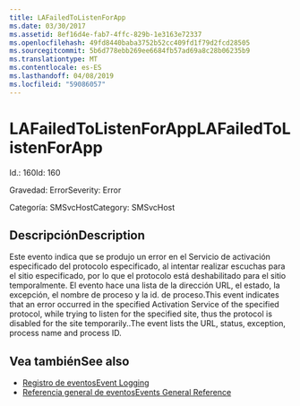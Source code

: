 ```yaml
---
title: LAFailedToListenForApp
ms.date: 03/30/2017
ms.assetid: 8ef16d4e-fab7-4ffc-829b-1e3163e72337
ms.openlocfilehash: 49fd8440baba3752b52cc409fd1f79d2fcd28505
ms.sourcegitcommit: 5b6d778ebb269ee6684fb57ad69a8c28b06235b9
ms.translationtype: MT
ms.contentlocale: es-ES
ms.lasthandoff: 04/08/2019
ms.locfileid: "59086057"
---
```

# <a name="lafailedtolistenforapp"></a><span data-ttu-id="fbefd-102">LAFailedToListenForApp</span><span class="sxs-lookup"><span data-stu-id="fbefd-102">LAFailedToListenForApp</span></span>
<span data-ttu-id="fbefd-103">Id.: 160</span><span class="sxs-lookup"><span data-stu-id="fbefd-103">Id: 160</span></span>  
  
 <span data-ttu-id="fbefd-104">Gravedad: Error</span><span class="sxs-lookup"><span data-stu-id="fbefd-104">Severity: Error</span></span>  
  
 <span data-ttu-id="fbefd-105">Categoría: SMSvcHost</span><span class="sxs-lookup"><span data-stu-id="fbefd-105">Category: SMSvcHost</span></span>  
  
## <a name="description"></a><span data-ttu-id="fbefd-106">Descripción</span><span class="sxs-lookup"><span data-stu-id="fbefd-106">Description</span></span>  
 <span data-ttu-id="fbefd-107">Este evento indica que se produjo un error en el Servicio de activación especificado del protocolo especificado, al intentar realizar escuchas para el sitio especificado, por lo que el protocolo está deshabilitado para el sitio temporalmente. El evento hace una lista de la dirección URL, el estado, la excepción, el nombre de proceso y la id. de proceso.</span><span class="sxs-lookup"><span data-stu-id="fbefd-107">This event indicates that an error occurred in the specified Activation Service of the specified protocol, while trying to listen for the specified site, thus the protocol is disabled for the site temporarily..The event lists the URL, status, exception, process name and process ID.</span></span>  
  
## <a name="see-also"></a><span data-ttu-id="fbefd-108">Vea también</span><span class="sxs-lookup"><span data-stu-id="fbefd-108">See also</span></span>

- [<span data-ttu-id="fbefd-109">Registro de eventos</span><span class="sxs-lookup"><span data-stu-id="fbefd-109">Event Logging</span></span>](../../../../../docs/framework/wcf/diagnostics/event-logging/index.md)
- [<span data-ttu-id="fbefd-110">Referencia general de eventos</span><span class="sxs-lookup"><span data-stu-id="fbefd-110">Events General Reference</span></span>](../../../../../docs/framework/wcf/diagnostics/event-logging/events-general-reference.md)
